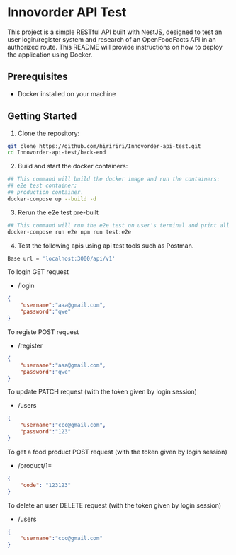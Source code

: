 # Innovorder API Test

This project is a simple RESTful API built with NestJS, designed to test an user login/register system and research of an OpenFoodFacts API in an authorized route. This README will provide instructions on how to deploy the application using Docker.

## Prerequisites

- Docker installed on your machine

## Getting Started

1. Clone the repository:

```bash
git clone https://github.com/hiririri/Innovorder-api-test.git
cd Innovorder-api-test/back-end
```

2. Build and start the docker containers:

```bash
## This command will build the docker image and run the containers: 
## e2e test container;
## production container.
docker-compose up --build -d
```

3. Rerun the e2e test pre-built

```bash
## This command will run the e2e test on user's terminal and print all the test result.
docker-compose run e2e npm run test:e2e
```

4. Test the following apis using api test tools such as Postman.

```javascript
Base url = 'localhost:3000/api/v1'
```

To login GET request
- /login
```json
{
    "username":"aaa@gmail.com",
    "password":"qwe"
}
```

To registe POST request
- /register
```json
{
    "username":"aaa@gmail.com",
    "password":"qwe"
}
```

To update PATCH request (with the token given by login session)
- /users
```json
{
    "username":"ccc@gmail.com",
    "password":"123"
}
```

To get a food product POST request (with the token given by login session)
- /product/1=
```json
{
    "code": "123123"
}
```

To delete an user DELETE request (with the token given by login session)
- /users
```json
{
    "username":"ccc@gmail.com"
}
```
